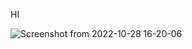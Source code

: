 HI

![Screenshot from 2022-10-28 16-20-06](https://user-images.githubusercontent.com/102030901/198570527-9b463c59-ae5d-4ffc-9bee-e5837fff7263.png)
